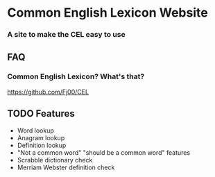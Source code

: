 # Common English Lexicon Website

### A site to make the CEL easy to use

## FAQ

### Common English Lexicon? What's that?

https://github.com/Fj00/CEL


## TODO Features

* Word lookup
* Anagram lookup
* Definition lookup
* "Not a common word" "should be a common word" features
* Scrabble dictionary check
* Merriam Webster definition check